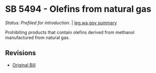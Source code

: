 # SB 5494 - Olefins from natural gas
*Status: Prefiled for introduction.* | [leg.wa.gov summary](https://app.leg.wa.gov/billsummary?BillNumber=5494&Year=2021)

Prohibiting products that contain olefins derived from methanol manufactured from natural gas.

## Revisions
* [Original Bill](1/)